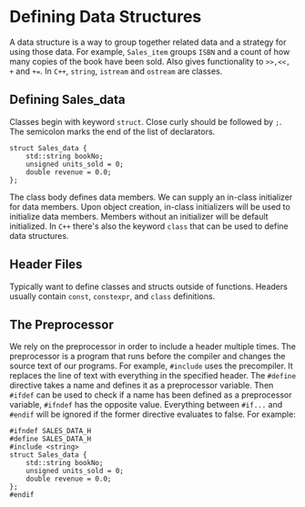 # Defining Data Structures

A data structure is a way to group together related data and a strategy for using those data. For example, `Sales_item` groups `ISBN` and a count of how many copies of the book have been sold. Also gives functionality to `>>,<<, +` and `+=`. In `C++`, `string`, `istream` and `ostream` are classes.

## Defining Sales_data

Classes begin with keyword `struct`. Close curly should be followed by `;`. The semicolon marks the end of the list of declarators.

    struct Sales_data {
        std::string bookNo;
        unsigned units_sold = 0;
        double revenue = 0.0;
    };

The class body defines data members. We can supply an in-class initializer for data members. Upon object creation, in-class initializers will be used to initialize data members. Members without an initializer will be default initialized. In `C++` there's also the keyword `class` that can be used to define data structures.

## Header Files

Typically want to define classes and structs outside of functions. Headers usually contain `const`, `constexpr`, and `class` definitions.

## The Preprocessor

We rely on the preprocessor in order to include a header multiple times. The preprocessor is a program that runs before the compiler and changes the source text of our programs. For example, `#include` uses the precompiler. It replaces the line of text with everything in the specified header. The `#define` directive takes a name and defines it as a preprocessor variable. Then `#ifdef` can be used to check if a name has been defined as a preprocessor variable, `#ifndef` has the opposite value. Everything between `#if...` and `#endif` will be ignored if the former directive evaluates to false. For example:

    #ifndef SALES_DATA_H
    #define SALES_DATA_H
    #include <string>
    struct Sales_data {
        std::string bookNo;
        unsigned units_sold = 0;
        double revenue = 0.0;
    };
    #endif